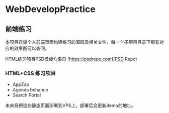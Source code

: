 # WebDevelopPractice

## 前端练习

本项目存储个人前端页面构建练习的源码及相关文件，每一个子项目目录下都有对应的效果图可以查阅。

HTML练习项目PSD模板均来自 [https://psdrepo.com](PSD Repo)

### HTML+CSS 练习项目

* AppZap
* Agenda behance
* Search Portal

未来将把这些静态页面部署到VPS上，部署后会更新demo的地址。